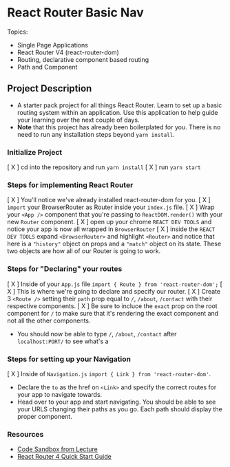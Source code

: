 # React Router Basic Nav

Topics:

* Single Page Applications
* React Router V4 (react-router-dom)
* Routing, declarative component based routing
* Path and Component

## Project Description

* A starter pack project for all things React Router. Learn to set up a basic routing system within an application. Use this application to help guide your learning over the next couple of days.
* **Note** that this project has already been boilerplated for you. There is no need to run any installation steps beyond `yarn install`.

### Initialize Project

[ X ] cd into the repository and run `yarn install`
[ X ] run `yarn start`

### Steps for implementing React Router

[ X ] You'll notice we've already installed react-router-dom for you.
[ X ] `import` your BrowserRouter as Router inside your `index.js` file.
[ X ] Wrap your `<App />` component that you're passing to `ReactDOM.render()` with your new `Router` component.
[ X ] open up your chrome `REACT DEV TOOLS` and notice your app is now all wrapped in `BrowserRouter`
[ X ] inside the `REACT DEV TOOLS` expand `<BrowserRouter>` and highlight `<Router>` and notice that here is a `"history"` object on props and a `"match"` object on its state. These two objects are how all of our Router is going to work. 

### Steps for "Declaring" your routes

[ X ] Inside of your `App.js` file `import { Route } from 'react-router-dom';`
[ X ] This is where we're going to declare and specify our router.
[ X ] Create 3 `<Route />` setting their `path` prop equal to `/`, `/about`, `/contact` with their respective components.
[ X ] Be sure to incluce the `exact` prop on the root component for `/` to make sure that it's rendering the exact component and not all the other components.
* You should now be able to type `/`, `/about`, `/contact` after `localhost:PORT/` to see what's a

### Steps for setting up your Navigation

[ X ] Inside of `Navigation.js` `import { Link } from 'react-router-dom'`.
* Declare the `to` as the href on `<Link>` and specify the correct routes for your app to navigate towards.
* Head over to your app and start navigating. You should be able to see your URLS changing their paths as you go. Each path should display the proper component. 

### Resources

* [Code Sandbox from Lecture](https://codesandbox.io/s/n58oqgwmP)
* [React Router 4 Quick Start Guide](https://reacttraining.com/react-router/web/guides/quick-start)
